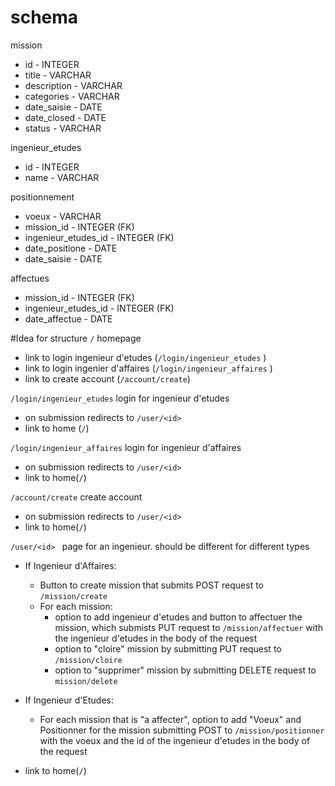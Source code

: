 # schema
mission
* id - INTEGER
* title - VARCHAR
* description - VARCHAR
* categories - VARCHAR
* date_saisie - DATE
* date_closed - DATE
* status - VARCHAR

ingenieur_etudes
* id - INTEGER
* name - VARCHAR

positionnement
* voeux - VARCHAR
* mission_id - INTEGER (FK)
* ingenieur_etudes_id - INTEGER (FK)
* date_positione - DATE
* date_saisie - DATE

affectues
* mission_id - INTEGER (FK)
* ingenieur_etudes_id - INTEGER (FK)
* date_affectue - DATE




#Idea for structure
`/` homepage
* link to login ingenieur d'etudes (`/login/ingenieur_etudes` )
* link to login ingenier d'affaires (`/login/ingenieur_affaires` ) 
* link to create account (`/account/create`)

`/login/ingenieur_etudes` login for ingenieur d'etudes
* on submission redirects to `/user/<id> `
* link to home (`/`)

`/login/ingenieur_affaires` login for ingenieur d'affaires
* on submission redirects to `/user/<id> `
* link to home(`/`)

`/account/create` create account
* on submission redirects to `/user/<id> `
* link to home(`/`)

`/user/<id> ` page for an ingenieur. should be different for different types
* If Ingenieur d'Affaires:
    * Button to create mission that submits  POST request to `/mission/create`
    * For each mission:
        * option to add ingenieur d'etudes and button to affectuer the mission, which submists PUT request to `/mission/affectuer` with the ingenieur d'etudes in the body of the request
        * option to "cloire" mission by submitting PUT request to `/mission/cloire`
        * option to "supprimer" mission by submitting DELETE request to `mission/delete`
    
* If Ingenieur d'Etudes:
    * For each mission that is "a affecter", option to add "Voeux" and Positionner for the mission submitting POST to `/mission/positionner` with the voeux and the id of the ingenieur d'etudes in the body of the request
* link to home(`/`)



